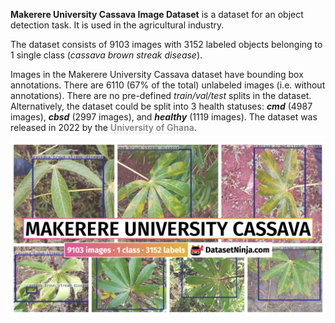 **Makerere University Cassava Image Dataset** is a dataset for an object detection task. It is used in the agricultural industry. 

The dataset consists of 9103 images with 3152 labeled objects belonging to 1 single class (*cassava brown streak disease*).

Images in the Makerere University Cassava dataset have bounding box annotations. There are 6110 (67% of the total) unlabeled images (i.e. without annotations). There are no pre-defined <i>train/val/test</i> splits in the dataset. Alternatively, the dataset could be split into 3 health statuses: ***cmd*** (4987 images), ***cbsd*** (2997 images), and ***healthy*** (1119 images). The dataset was released in 2022 by the <span style="font-weight: 600; color: grey; border-bottom: 1px dashed #d3d3d3;">University of Ghana</span>.

<img src="https://github.com/dataset-ninja/makerere-university-cassava/raw/main/visualizations/poster.png">
